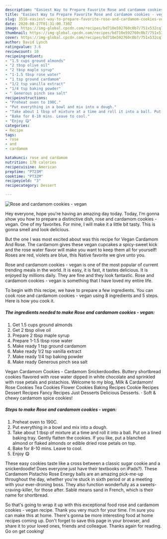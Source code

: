 ```yaml
---
description: "Easiest Way to Prepare Favorite Rose and cardamom cookies - vegan"
title: "Easiest Way to Prepare Favorite Rose and cardamom cookies - vegan"
slug: 3516-easiest-way-to-prepare-favorite-rose-and-cardamom-cookies-vegan
date: 2020-08-27T01:31:00.730Z
image: https://img-global.cpcdn.com/recipes/bd710e592760c0b7/751x532cq70/rose-and-cardamom-cookies-vegan-recipe-main-photo.jpg
thumbnail: https://img-global.cpcdn.com/recipes/bd710e592760c0b7/751x532cq70/rose-and-cardamom-cookies-vegan-recipe-main-photo.jpg
cover: https://img-global.cpcdn.com/recipes/bd710e592760c0b7/751x532cq70/rose-and-cardamom-cookies-vegan-recipe-main-photo.jpg
author: David Lynch
ratingvalue: 3.6
reviewcount: 10
recipeingredient:
- "1.5 cups ground almonds"
- "2 tbsp olive oil"
- "2 tbsp maple syrup"
- "1-1.5 tbsp rose water"
- "1 tsp ground cardamom"
- "1/2 tsp vanilla extract"
- "1/4 tsp baking powder"
- " Generous pinch sea salt"
recipeinstructions:
- "Preheat oven to 190C."
- "Put everything in a bowl and mix into a dough."
- "Take about 1 tbsp of mixture at a time and roll it into a ball. Put on a lined baking tray. Gently flatten the cookies. If you like, put a blanched almond or flaked almonds or edible dried rose petals on top."
- "Bake for 8-10 mins. Leave to cool."
- "Enjoy 😋"
categories:
- Recipe
tags:
- rose
- and
- cardamom

katakunci: rose and cardamom 
nutrition: 178 calories
recipecuisine: American
preptime: "PT23M"
cooktime: "PT32M"
recipeyield: "3"
recipecategory: Dessert

---
```



![Rose and cardamom cookies - vegan](https://img-global.cpcdn.com/recipes/bd710e592760c0b7/751x532cq70/rose-and-cardamom-cookies-vegan-recipe-main-photo.jpg)

Hey everyone, hope you're having an amazing day today. Today, I'm gonna show you how to prepare a distinctive dish, rose and cardamom cookies - vegan. One of my favorites. For mine, I will make it a little bit tasty. This is gonna smell and look delicious.

But the one I was most excited about was this recipe for Vegan Cardamom And Rose. The cardamom gives these vegan cupcakes a spicy-sweet kick and the rose water flavor will make you want to keep them all for yourself! Roses are red, violets are blue, this Native favorite we give unto you.

Rose and cardamom cookies - vegan is one of the most popular of current trending meals in the world. It is easy, it is fast, it tastes delicious. It is enjoyed by millions daily. They are fine and they look fantastic. Rose and cardamom cookies - vegan is something that I have loved my entire life.


To begin with this recipe, we have to prepare a few ingredients. You can cook rose and cardamom cookies - vegan using 8 ingredients and 5 steps. Here is how you cook it.

<!--inarticleads1-->

##### The ingredients needed to make Rose and cardamom cookies - vegan:

1. Get 1.5 cups ground almonds
1. Get 2 tbsp olive oil
1. Prepare 2 tbsp maple syrup
1. Prepare 1-1.5 tbsp rose water
1. Make ready 1 tsp ground cardamom
1. Make ready 1/2 tsp vanilla extract
1. Make ready 1/4 tsp baking powder
1. Make ready  Generous pinch sea salt


Vegan Cardamom Cookies - Cardamom Snickerdoodles. Buttery shortbread cookies flavored with rose water dipped in white chocolate and sprinkled with rose petals and pistachios. Welcome to my blog, Milk &amp; Cardamom! Rose Cookies Tea Cookies Flower Cookies Baking Recipes Cookie Recipes Dessert Recipes Fancy Recipes Just Desserts Delicious Desserts. · Soft &amp; chewy cardamom spice cookies! 

<!--inarticleads2-->

##### Steps to make Rose and cardamom cookies - vegan:

1. Preheat oven to 190C.
1. Put everything in a bowl and mix into a dough.
1. Take about 1 tbsp of mixture at a time and roll it into a ball. Put on a lined baking tray. Gently flatten the cookies. If you like, put a blanched almond or flaked almonds or edible dried rose petals on top.
1. Bake for 8-10 mins. Leave to cool.
1. Enjoy 😋


These easy cookies taste like a cross between a classic sugar cookie and a snickerdoodle! Does everyone just have their textbooks on iPads?). These Cardamom Pistachio Rose Energy balls are an amazing pick-me-up throughout the day, whether you&#39;re stuck in sixth period or at a meeting with your ever-droning boss. They also function wonderfully as a sweets-craving-killer, for those after. Sablé means sand in French, which is their name for shortbread. 

So that's going to wrap it up with this exceptional food rose and cardamom cookies - vegan recipe. Thank you very much for your time. I'm sure you can make this at home. There's gonna be more interesting food at home recipes coming up. Don't forget to save this page in your browser, and share it to your loved ones, friends and colleague. Thanks again for reading. Go on get cooking!
